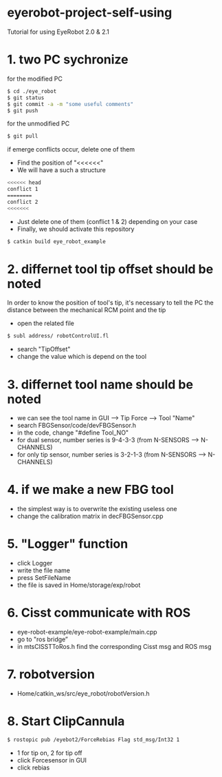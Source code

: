 # eyerobot-project-self-using
Tutorial for using EyeRobot 2.0 &amp; 2.1
# 1. two PC sychronize
for the modified PC
```bash
$ cd ./eye_robot
$ git status
$ git commit -a -m "some useful comments"
$ git push
```
for the unmodified PC
```bash
$ git pull
```
if emerge conflicts occur, delete one of them
* Find the position of "<<<<<<"
* We will have a such a structure
```bash
<<<<<< head
conflict 1
========
conflict 2
<<<<<<<
```
* Just delete one of them (conflict 1 & 2) depending on your case
* Finally, we should activate this repository
```bash
$ catkin build eye_robot_example
```
# 2. differnet tool tip offset should be noted
In order to know the position of tool's tip, it's necessary to tell the PC the distance between the mechanical RCM point and the tip
* open the related file
```bash
$ subl address/ robotControlUI.fl
```
* search "TipOffset"
* change the value which is depend on the tool

# 3. differnet tool name should be noted
* we can see the tool name in GUI --> Tip Force --> Tool "Name"
* search FBGSensor/code/devFBGSensor.h
* in the code, change "#define Tool_NO"
* for dual sensor, number series is 9-4-3-3 (from N-SENSORS --> N-CHANNELS)
* for only tip sensor, number series is 3-2-1-3 (from N-SENSORS --> N-CHANNELS)

# 4. if we make a new FBG tool
* the simplest way is to overwrite the existing useless one
* change the calibration matrix in decFBGSensor.cpp

# 5. "Logger" function
* click Logger
* write the file name
* press SetFileName 
* the file is saved in Home/storage/exp/robot

# 6. Cisst communicate with ROS
* eye-robot-example/eye-robot-example/main.cpp
* go to "ros bridge”
* in mtsCISSTToRos.h find the corresponding Cisst msg and ROS msg

# 7. robotversion
* Home/catkin_ws/src/eye_robot/robotVersion.h

# 8. Start ClipCannula
```bash
$ rostopic pub /eyebot2/ForceRebias Flag std_msg/Int32 1
```
* 1 for tip on, 2 for tip off
* click Forcesensor in GUI
* click rebias

